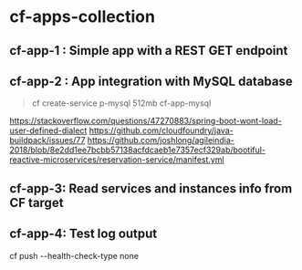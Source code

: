 # cf-apps-collection

## cf-app-1 : Simple app with a REST GET endpoint

## cf-app-2 : App integration with MySQL database
>cf create-service p-mysql 512mb cf-app-mysql

https://stackoverflow.com/questions/47270883/spring-boot-wont-load-user-defined-dialect
https://github.com/cloudfoundry/java-buildpack/issues/77
https://github.com/joshlong/agileindia-2018/blob/8e2dd1ee7bcbb57138acfdcaeb1e7357ecf329ab/bootiful-reactive-microservices/reservation-service/manifest.yml


## cf-app-3: Read services and instances info from CF target

## cf-app-4: Test log output
cf push --health-check-type none



